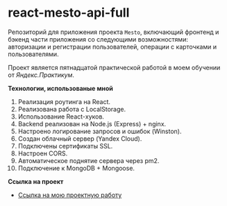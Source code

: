 # react-mesto-api-full
Репозиторий для приложения проекта `Mesto`, включающий фронтенд и бэкенд части приложения со следующими возможностями: авторизации и регистрации пользователей, операции с карточками и пользователями.

Проект является пятнадцатой практической работой в моем обучении от *Яндекс.Практикум*.

**Технологии, использованые мной**

1. Реализация роутинга на React.
2. Реализована работа с LocalStorage.
3. Использование React-хуков.
4. Backend реализован на Node.js (Express) + nginx.
5. Настроено логирование запросов и ошибок (Winston).
6. Создан облачный сервер (Yandex Cloud).
7. Подключены сертификаты SSL.
8. Настроен CORS.
9. Автоматическое поднятие сервера через pm2.
10. Подключение к MongoDB + Mongoose.

**Ссылка на проект**

* [Ссылка на мою проектную работу](https://mkozhevnikov23-m.students.nomoredomains.xyz)
